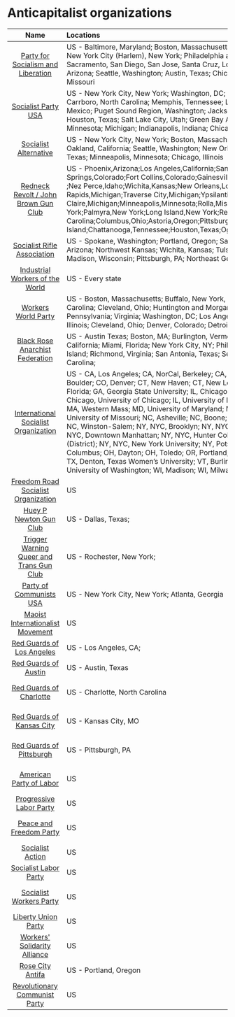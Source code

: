 # Anticapitalist organizations

| Name | Locations | Tendency | Contact |
|:---:|:---|:---:|:---:|
| [Party for Socialism and Liberation](http://www.pslweb.org/) | US - Baltimore, Maryland; Boston, Massachusetts; Miami, Florida; New Haven, Connecticut New Paltz and New York City (Harlem), New York; Philadelphia and Pittsburgh, Pennsylvania; Albuquerque, New Mexico; Sacramento, San Diego, San Jose, Santa Cruz, Los Angeles and the Inland Empire in California; Phoenix, Arizona; Seattle, Washington; Austin, Texas; Chicago, Illinois; Sioux Falls, South Dakota; and St. Louis, Missouri| Marxist-Leninist | [FB](https://www.facebook.com/pslweb/) |
| [Socialist Party USA](http://socialistparty-usa.net/) | US - New York City, New York; Washington, DC; Maine; Boston, Massachusetts; Montclair, New Jersey; Carrboro, North Carolina; Memphis, Tennessee; Los Angeles, Moorpark, California; Albuquerque, New Mexico; Puget Sound Region, Washington; Jackson, Mississippi; Golden Crescent Area, Rio Grande Valley, Houston, Texas; Salt Lake City, Utah; Green Bay Area, Wisconsin; St. Louis, Missouri; Red River Region, Minnesota; Michigan; Indianapolis, Indiana; Chicago, Sauk Valley, Illinois; Denver, Colorado; | Multi-tendency | [FB](https://www.facebook.com/SPUSofA/) |
| [Socialist Alternative](http://www.socialistalternative.org/) | US - New York City, New York; Boston, Massachusetts; Tampa, Florida; Philadelphia, Pennslyvania; Oakland, California; Seattle, Washington; New Orleans, Louisiana; Madison, Mobile, Alabama; Austin, Texas; Minneapolis, Minnesota; Chicago, Illinois | Trotskyist | [FB](https://www.facebook.com/SocialistAlternativeUSA/) |
| [Redneck Revolt / John Brown Gun Club](https://www.redneckrevolt.org/) | US  - Phoenix,Arizona;Los Angeles,California;San Diego,California;San Francisco,California;Colorado Springs,Colorado;Fort Collins,Colorado;Gainesville,Florida;Miami,Florida;Orlando,Florida;Tampa,Florida ;Nez Perce,Idaho;Wichita,Kansas;New Orleans,Louisiana;Brunswick,Maine;Grand Rapids,Michigan;Traverse City,Michigan;Ypsilanti,Michigan;Lansing ,Michigan;Eau Claire,Michigan;Minneapolis,Minnesota;Rolla,Missouri;Columbia,Missouri;Springfield,Missouri;Albany,New York;Palmyra,New York;Long Island,New York;Redwood,New York;High Point,North Carolina;Columbus,Ohio;Astoria,Oregon;Pittsburgh,Pennsylvania;Providence,Rhode Island;Chattanooga,Tennessee;Houston,Texas;Ogden,Utah;Montpelier,Vermont;Seattle,Washington; | Armed Anti-Capitalism | [Contact](https://www.redneckrevolt.org/contact) [FB](http://www.facebook.com/redneckrevolt) [Twitter](http://www.twitter.com/redneckrevolt) |
| [Socialist Rifle Association](https://www.socialistra.org/) | US - Spokane, Washington; Portland, Oregon; Sacramento, California; Los Angeles, California; Flagstaff, Arizona; Northwest Kansas; Wichita, Kansas; Tulsa Oklahoma; Dallas, Texas; Northwoods, Wisconsin; Madison, Wisconsin; Pittsburgh, PA; Northeast Georgia; Charleston, South Carolina; Southwest Florida; | Armed Anti-Capitalist | [Contact](https://socialistra.org/contact/) [FB](https://www.facebook.com/SocialistRifle) [Twitter](https://twitter.com/socialistra) |
| [Industrial Workers of the World](https://www.iww.org/) | US - Every state | Unionism | [Contact](https://www.iww.org/branches) [FB](https://www.facebook.com/iww.org) [Twitter](https://twitter.com/_IWW) |
| [Workers World Party](http://www.workers.org/) | US - Boston, Massachusetts; Buffalo, New York, and Rochester, New York; Charlotte and Durham, North Carolina; Cleveland, Ohio; Huntington and Morgantown, West Virginia; Lexington, Kentucky; Philadelphia, Pennsylvania; Virginia; Washington, DC; Los Angeles and San Diego, California; Houston, Texas; Chicago, Illinois; Cleveland, Ohio; Denver, Colorado; Detroit, Michigan; Milwaukee, Wisconsin; | Marxist-Leninist | [FB](https://www.facebook.com/WorkersWorldParty/) |
| [Black Rose Anarchist Federation](http://blackrosefed.org/) | US - Austin Texas; Boston, MA; Burlington, Vermont; Central Illinois; Chicago, Illinois; Los Angeles, California; Miami, Florida; New York City, NY; Philadelphia, PA; Portland, Oregon; Providence, Rhode Island; Richmond, Virginia; San Antonia, Texas; Seattle, Washington; Denver, Colorado; Durham, North Carolina; | Anarcho-communist | [FB](https://www.facebook.com/BRRNfed/) |
| [International Socialist Organization](http://www.internationalsocialist.org/) | US - CA, Los Angeles; CA, NorCal, Berkeley; CA, Northern California (District); CA, San Diego; CO, Boulder; CO, Denver; CT, New Haven; CT, New London; DC, Washington DC; FL, Orlando; FL, South Florida; GA, Georgia State University; IL, Chicago (District); IL, Chicago, DePaul; IL, Chicago, Loyola; IL, Chicago, University of Chicago; IL, University of Illinois at Champaign-Urbana; KS, Lawrence; MA, Boston; MA, Western Mass; MD, University of Maryland; ME, Portland; MI, Mount Pleasant; MN, Twin Cities; MO, University of Missouri; NC, Asheville; NC, Boone; NC, Greensboro; NC, Raleigh/Durham/Chapel Hill/UNC; NC, Winston-Salem; NY, NYC, Brooklyn; NY, NYC, Brooklyn College; NY, NYC, Columbia University; NY, NYC, Downtown Manhattan; NY, NYC, Hunter College; NY, NYC, Lehman College; NY, NYC, New York City (District); NY, NYC, New York University; NY, Potsdam; NY, Rochester; NY, Syracuse; OH, Athens; OH, Columbus; OH, Dayton; OH, Toledo; OR, Portland; PA, Philadelphia; PA, Pittsburgh; TX, Austin; TX, Denton; TX, Denton, Texas Women’s University; VT, Burlington/University of Vermont; VT, UVM; WA, Seattle; WA, University of Washington; WI, Madison; WI, Milwaukee;   | Trotskyist | [FB](https://www.facebook.com/International-Socialist-Organization-122646921103159/) |
| [Freedom Road Socialist Organization](http://frso.org/) | US | Marxist-Leninist | [Contact](https://frso.org/join/) [FB](https://www.facebook.com/FreedomRoadSocialistOrg) |
| [Huey P Newton Gun Club](http://hueypnewtongunclub.org/) | US - Dallas, Texas; | Black Empowerment | [Twitter](https://twitter.com/HueyGunClub) |
| [Trigger Warning Queer and Trans Gun Club](https://www.facebook.com/triggerwarninggunclub/) | US - Rochester, New York; | Queer / Trans Empowerment | [FB](https://www.facebook.com/triggerwarninggunclub/) |
| [Party of Communists USA](http://www.partyofcommunistsusa.org/) | US - New York City, New York; Atlanta, Georgia | Marxist-Leninist | [FB](https://www.facebook.com/partyofcommunists/?ref=br_rs) |
| [Maoist Internationalist Movement](https://www.prisoncensorship.info/faq) | US | Maoist | [Contact](https://www.prisoncensorship.info/contact) [FB](https://www.facebook.com/MaoistInternationalist/) |
| [Red Guards of Los Angeles](http://redguardsla.org/) | US - Los Angeles, CA; | Maoist | [FB](http://www.facebook.com/RedGuardsLA) [Twitter](http://twitter.com/RedGuardsLA) |
| [Red Guards of Austin](https://redguardsaustin.wordpress.com/) | US - Austin, Texas | Maoist | [Contact](https://redguardsaustin.wordpress.com/) |
| [Red Guards of Charlotte](https://redguardscharlotte.wordpress.com/) | US - Charlotte, North Carolina | Marxist-Leninist-Maoism | [FB](https://www.facebook.com/redguardscharlotte1/) |
| [Red Guards of Kansas City](https://kcmlm.wordpress.com/) | US - Kansas City, MO | Marxist-Leninist-Maoism | [FB](https://www.facebook.com/itisrighttorebel/) |
| [Red Guards of Pittsburgh](https://redguardspittsburgh.wordpress.com/2018/03/10/attn-pittsburgh-loose-lips-sink-ships-be-aware/) | US - Pittsburgh, PA | Marxist-Leninist-Maoism | [FB](https://www.facebook.com/redguardspittsburgh) |
| [American Party of Labor](http://americanpartyoflabor.org/) | US | Marxist-Leninism, Hoxhaism | [FB](https://www.facebook.com/americanpartyoflaborapl) |
| [Progressive Labor Party](http://www.plp.org/) | US | Marxist-Leninist | [Twitter](https://twitter.com/PLPchallenge) |
| [Peace and Freedom Party](http://peaceandfreedom.org/home/) | US | Eco-Socialism / Trotskyism | [FB](https://www.facebook.com/PFP.CA.Official/) |
| [Socialist Action](https://socialistaction.org/) | US | Trotskyism | [FB](https://www.facebook.com/socialist.action.1) |
| [Socialist Labor Party](http://www.slp.org/) | US | De Leonism | [De Leon literature](http://www.slp.org/De_Leon.htm) |
| [Socialist Workers Party](http://themilitant.com/) | US | multi-tendency Communist) | [about](http://www.slp.org/De_Leon.htm) |
| [Liberty Union Party](http://www.libertyunionparty.org/) | US | multi-tendency | [FB](https://www.facebook.com/LibertyUnionParty) |
| [Workers' Solidarity Alliance](https://workersolidarity.org/) | US | Anarcho-Syndicalism | [FB](https://www.facebook.com/workersolidarityalliance) |
| [Rose City Antifa](https://www.rosecityantifa.org/) | US - Portland, Oregon | multi-tendency | [FB](https://www.facebook.com/sometimesantisocialalwaysantifascist/) |
| [Revolutionary Communist Party](http://revcom.us/) | US | Maoist | [FB](https://www.facebook.com/Revolutionary-Communist-Party-991523717554453/) |